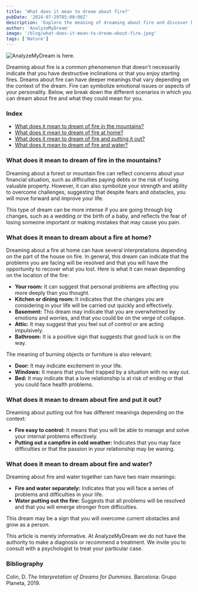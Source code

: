 ```yaml
---
title: 'What does it mean to dream about fire?'
pubDate: '2024-07-29T05:00:00Z'
description: 'Explore the meaning of dreaming about fire and discover how different scenarios can reflect aspects of your life and emotions.'
author: 'AnalyzeMyDream'
image: '/blog/what-does-it-mean-to-dream-about-fire.jpeg'
tags: ['Nature']
---
```


![AnalyzeMyDream is here.](/blog/what-does-it-mean-to-dream-about-fire.jpeg)

Dreaming about fire is a common phenomenon that doesn't necessarily indicate that you have destructive inclinations or that you enjoy starting fires. Dreams about fire can have deeper meanings that vary depending on the context of the dream. Fire can symbolize emotional issues or aspects of your personality. Below, we break down the different scenarios in which you can dream about fire and what they could mean for you.

### Index

- [What does it mean to dream of fire in the mountains?](#what-does-it-mean-to-dream-of-fire-in-the-mountain)
- [What does it mean to dream of fire at home?](#what-does-it-mean-to-dream-of-fire-at-home)
- [What does it mean to dream of fire and putting it out?](#what-does-it-mean-to-dream-of-fire-and-put-it-out)
- [What does it mean to dream of fire and water?](#what-does-it-mean-to-dream-of-fire-and-water)

### What does it mean to dream of fire in the mountains?

Dreaming about a forest or mountain fire can reflect concerns about your financial situation, such as difficulties paying debts or the risk of losing valuable property. However, it can also symbolize your strength and ability to overcome challenges, suggesting that despite fears and obstacles, you will move forward and improve your life.

This type of dream can be more intense if you are going through big changes, such as a wedding or the birth of a baby, and reflects the fear of losing someone important or making mistakes that may cause you pain.

### What does it mean to dream about a fire at home?

Dreaming about a fire at home can have several interpretations depending on the part of the house on fire. In general, this dream can indicate that the problems you are facing will be resolved and that you will have the opportunity to recover what you lost. Here is what it can mean depending on the location of the fire:

- **Your room:** It can suggest that personal problems are affecting you more deeply than you thought.
- **Kitchen or dining room:** It indicates that the changes you are considering in your life will be carried out quickly and effectively.
- **Basement:** This dream may indicate that you are overwhelmed by emotions and worries, and that you could be on the verge of collapse.
- **Attic:** It may suggest that you feel out of control or are acting impulsively.
- **Bathroom:** It is a positive sign that suggests that good luck is on the way.

The meaning of burning objects or furniture is also relevant:

- **Door:** It may indicate excitement in your life.
- **Windows:** It means that you feel trapped by a situation with no way out.
- **Bed:** It may indicate that a love relationship is at risk of ending or that you could face health problems.

### What does it mean to dream about fire and put it out?

Dreaming about putting out fire has different meanings depending on the context:

- **Fire easy to control:** It means that you will be able to manage and solve your internal problems effectively.
- **Putting out a campfire in cold weather:** Indicates that you may face difficulties or that the passion in your relationship may be waning.

### What does it mean to dream about fire and water?

Dreaming about fire and water together can have two main meanings:

- **Fire and water separately:** Indicates that you will face a series of problems and difficulties in your life.
- **Water putting out the fire:** Suggests that all problems will be resolved and that you will emerge stronger from difficulties.

This dream may be a sign that you will overcome current obstacles and grow as a person.

This article is merely informative. At AnalyzeMyDream we do not have the authority to make a diagnosis or recommend a treatment. We invite you to consult with a psychologist to treat your particular case.

### Bibliography

Colin, D. *The Interpretation of Dreams for Dummies*. Barcelona: Grupo Planeta, 2019.